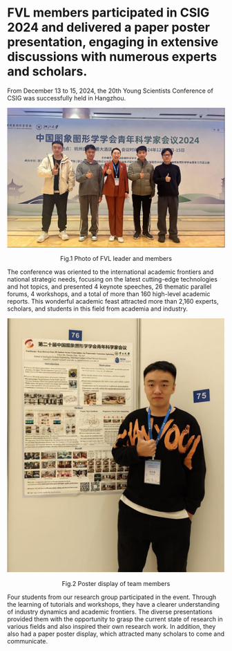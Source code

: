 # FVL members participated in CSIG 2024 and delivered a paper poster presentation, engaging in extensive discussions with numerous experts and scholars.
From December 13 to 15, 2024, the 20th Young Scientists Conference of CSIG was successfully held in Hangzhou. 

![photo](https://github.com/FVL2020/fvl.github.com/blob/master/news_photos/CSIG2024/CSIGhezhao.png)
<p align="center">Fig.1 Photo of FVL leader and members</p>

The conference was oriented to the international academic frontiers and national strategic needs, focusing on the latest cutting-edge technologies and hot topics, and presented 4 keynote speeches, 26 thematic parallel forums, 4 workshops, and a total of more than 160 high-level academic reports. This wonderful academic feast attracted more than 2,160 experts, scholars, and students in this field from academia and industry.

![photo](https://github.com/FVL2020/fvl.github.com/blob/master/news_photos/CSIG2024/poster.png)
<p align="center">Fig.2 Poster display of team members</p>

Four students from our research group participated in the event. Through the learning of tutorials and workshops, they have a clearer understanding of industry dynamics and academic frontiers. The diverse presentations provided them with the opportunity to grasp the current state of research in various fields and also inspired their own research work. In addition, they also had a paper poster display, which attracted many scholars to come and communicate.
